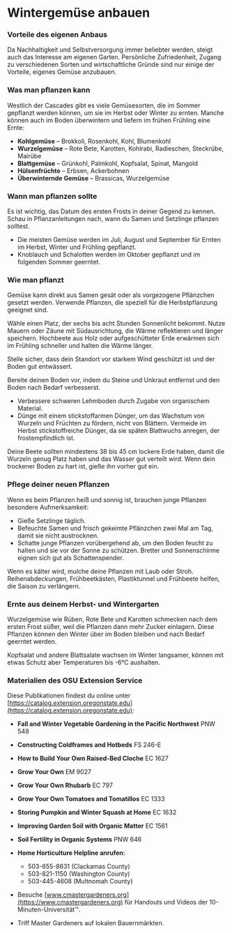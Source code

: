 # Wintergemüse anbauen

### Vorteile des eigenen Anbaus

Da Nachhaltigkeit und Selbstversorgung immer beliebter werden, steigt auch das Interesse am eigenen Garten. Persönliche Zufriedenheit, Zugang zu verschiedenen Sorten und wirtschaftliche Gründe sind nur einige der Vorteile, eigenes Gemüse anzubauen.

### Was man pflanzen kann

Westlich der Cascades gibt es viele Gemüsesorten, die im Sommer gepflanzt werden können, um sie im Herbst oder Winter zu ernten. Manche können auch im Boden überwintern und liefern im frühen Frühling eine Ernte:

- **Kohlgemüse** – Brokkoli, Rosenkohl, Kohl, Blumenkohl
- **Wurzelgemüse** – Rote Bete, Karotten, Kohlrabi, Radieschen, Steckrübe, Mairübe
- **Blattgemüse** – Grünkohl, Palmkohl, Kopfsalat, Spinat, Mangold
- **Hülsenfrüchte** – Erbsen, Ackerbohnen
- **Überwinternde Gemüse** – Brassicas, Wurzelgemüse

### Wann man pflanzen sollte

Es ist wichtig, das Datum des ersten Frosts in deiner Gegend zu kennen. Schau in Pflanzanleitungen nach, wann du Samen und Setzlinge pflanzen solltest.

- Die meisten Gemüse werden im Juli, August und September für Ernten im Herbst, Winter und Frühling gepflanzt.
- Knoblauch und Schalotten werden im Oktober gepflanzt und im folgenden Sommer geerntet.

### Wie man pflanzt


Gemüse kann direkt aus Samen gesät oder als vorgezogene Pflänzchen gesetzt werden. Verwende Pflanzen, die speziell für die Herbstpflanzung geeignet sind.


Wähle einen Platz, der sechs bis acht Stunden Sonnenlicht bekommt. Nutze Mauern oder Zäune mit Südausrichtung, die Wärme reflektieren und länger speichern. Hochbeete aus Holz oder aufgeschütteter Erde erwärmen sich im Frühling schneller und halten die Wärme länger.

Stelle sicher, dass dein Standort vor starkem Wind geschützt ist und der Boden gut entwässert.


Bereite deinen Boden vor, indem du Steine und Unkraut entfernst und den Boden nach Bedarf verbesserst.

- Verbessere schweren Lehmboden durch Zugabe von organischem Material.
- Dünge mit einem stickstoffarmen Dünger, um das Wachstum von Wurzeln und Früchten zu fördern, nicht von Blättern. Vermeide im Herbst stickstoffreiche Dünger, da sie späten Blattwuchs anregen, der frostempfindlich ist.

Deine Beete sollten mindestens 38 bis 45 cm lockere Erde haben, damit die Wurzeln genug Platz haben und das Wasser gut verteilt wird. Wenn dein trockener Boden zu hart ist, gieße ihn vorher gut ein.

### Pflege deiner neuen Pflanzen

Wenn es beim Pflanzen heiß und sonnig ist, brauchen junge Pflanzen besondere Aufmerksamkeit:

- Gieße Setzlinge täglich.
- Befeuchte Samen und frisch gekeimte Pflänzchen zwei Mal am Tag, damit sie nicht austrocknen.
- Schatte junge Pflanzen vorübergehend ab, um den Boden feucht zu halten und sie vor der Sonne zu schützen. Bretter und Sonnenschirme eignen sich gut als Schattenspender.

Wenn es kälter wird, mulche deine Pflanzen mit Laub oder Stroh. Reihenabdeckungen, Frühbeetkästen, Plastiktunnel und Frühbeete helfen, die Saison zu verlängern.

### Ernte aus deinem Herbst- und Wintergarten

Wurzelgemüse wie Rüben, Rote Bete und Karotten schmecken nach dem ersten Frost süßer, weil die Pflanzen dann mehr Zucker einlagern. Diese Pflanzen können den Winter über im Boden bleiben und nach Bedarf geerntet werden.

Kopfsalat und andere Blattsalate wachsen im Winter langsamer, können mit etwas Schutz aber Temperaturen bis -6°C aushalten.

### Materialien des OSU Extension Service

Diese Publikationen findest du online unter [https://catalog.extension.oregonstate.edu](https://catalog.extension.oregonstate.edu):

- **Fall and Winter Vegetable Gardening in the Pacific Northwest** PNW 548
- **Constructing Coldframes and Hotbeds** FS 246-E
- **How to Build Your Own Raised-Bed Cloche** EC 1627
- **Grow Your Own** EM 9027
- **Grow Your Own Rhubarb** EC 797
- **Grow Your Own Tomatoes and Tomatillos** EC 1333
- **Storing Pumpkin and Winter Squash at Home** EC 1632
- **Improving Garden Soil with Organic Matter** EC 1561
- **Soil Fertility in Organic Systems** PNW 646


- **Home Horticulture Helpline anrufen:**
  - 503-655-8631 (Clackamas County)
  - 503-821-1150 (Washington County)
  - 503-445-4608 (Multnomah County)
- Besuche [www.cmastergardeners.org](https://www.cmastergardeners.org) für Handouts und Videos der 10-Minuten-Universität™.
- Triff Master Gardeners auf lokalen Bauernmärkten.
